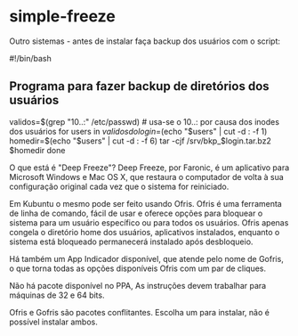 # simple-freeze

Outro sistemas - antes de instalar faça backup dos usuários com o script:

#!/bin/bash
##   Programa para fazer backup de diretórios dos usuários
validos=$(grep "10..:" /etc/passwd) # usa-se o 10..: por causa dos inodes dos usuários
for users in $validos
do
   login=$(echo "$users" | cut -d : -f 1)
   homedir=$(echo "$users" | cut -d : -f 6)
   tar -cjf /srv/bkp_$login.tar.bz2 $homedir
done

O que está é "Deep Freeze"? Deep Freeze, por Faronic, é um aplicativo para Microsoft Windows e Mac OS X, que restaura o computador de volta à sua configuração original cada vez que o sistema for reiniciado.

Em Kubuntu o mesmo pode ser feito usando Ofris. Ofris é uma ferramenta de linha de comando, fácil de usar e oferece opções para bloquear o sistema para um usuário específico ou para todos os usuários. Ofris apenas congela o diretório home dos usuários, aplicativos instalados, enquanto o sistema está bloqueado permanecerá instalado após desbloqueio.

Há também um App Indicador disponível, que atende pelo nome de Gofris, o que torna todas as opções disponíveis Ofris com um par de cliques.

Não há pacote disponível no PPA, As instruções devem trabalhar para máquinas de 32 e 64 bits.

Ofris e Gofris são pacotes conflitantes. Escolha um para instalar, não é possível instalar ambos.
